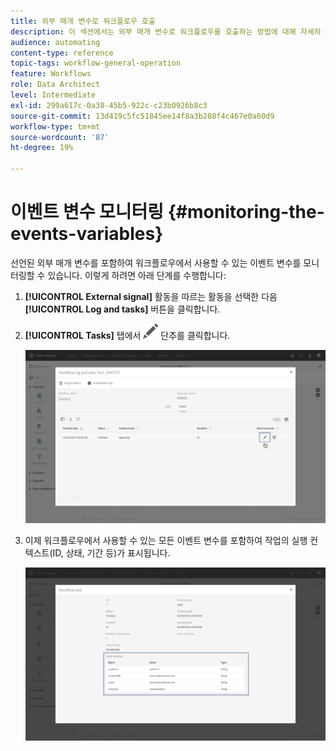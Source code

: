 ```yaml
---
title: 외부 매개 변수로 워크플로우 호출
description: 이 섹션에서는 외부 매개 변수로 워크플로우를 호출하는 방법에 대해 자세히 설명합니다.
audience: automating
content-type: reference
topic-tags: workflow-general-operation
feature: Workflows
role: Data Architect
level: Intermediate
exl-id: 299a617c-0a38-45b5-922c-c23b0926b8c3
source-git-commit: 13d419c5fc51845ee14f8a3b288f4c467e0a60d9
workflow-type: tm+mt
source-wordcount: '87'
ht-degree: 19%

---
```


# 이벤트 변수 모니터링 {#monitoring-the-events-variables}

선언된 외부 매개 변수를 포함하여 워크플로우에서 사용할 수 있는 이벤트 변수를 모니터링할 수 있습니다. 이렇게 하려면 아래 단계를 수행합니다:

1. **[!UICONTROL External signal]** 활동을 따르는 활동을 선택한 다음 **[!UICONTROL Log and tasks]** 버튼을 클릭합니다.
1. **[!UICONTROL Tasks]** 탭에서 ![](assets/edit_darkgrey-24px.png) 단추를 클릭합니다.

   ![](assets/extsignal_monitoring_2.png)

1. 이제 워크플로우에서 사용할 수 있는 모든 이벤트 변수를 포함하여 작업의 실행 컨텍스트(ID, 상태, 기간 등)가 표시됩니다.

   ![](assets/extsignal_monitoring_3.png)
